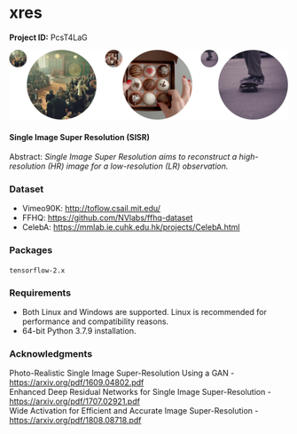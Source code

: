 # xres

**Project ID:** PcsT4LaG

![alt text](https://github.com/epochlab/xres/blob/main/sample.png)

#### Single Image Super Resolution (SISR)
Abstract: *Single Image Super Resolution aims to reconstruct a high-resolution (HR) image for a low-resolution (LR) observation.*

### Dataset
- Vimeo90K: http://toflow.csail.mit.edu/<br />
- FFHQ: https://github.com/NVlabs/ffhq-dataset<br />
- CelebA: https://mmlab.ie.cuhk.edu.hk/projects/CelebA.html

### Packages

`tensorflow-2.x`

### Requirements
- Both Linux and Windows are supported. Linux is recommended for performance and compatibility reasons.
- 64-bit Python 3.7.9 installation.

### Acknowledgments
Photo-Realistic Single Image Super-Resolution Using a GAN - https://arxiv.org/pdf/1609.04802.pdf<br />
Enhanced Deep Residual Networks for Single Image Super-Resolution - https://arxiv.org/pdf/1707.02921.pdf<br />
Wide Activation for Efficient and Accurate Image Super-Resolution - https://arxiv.org/pdf/1808.08718.pdf
